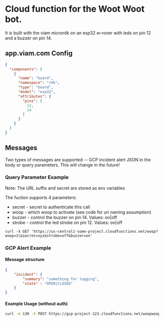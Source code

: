# Cloud function for the Woot Woot bot.
It is built with the viam micrordk on an esp32 w-rover with leds on pin 12 and a buzzer on pin 14.

## app.viam.com Config
```json
{
  "components": [
    {
      "name": "board",
      "namespace": "rdk",
      "type": "board",
      "model": "esp32",
      "attributes": {
        "pins": [
          12,
          14
        ]
      }
    }
  ]
}
```

## Messages
Two types of messages are supported -- GCP incident alert JSON in the body or query parameters. This will change in the future!

### Query Parameter Example
Note: The URL suffix and secret are stored as env variables

The fuction supports 4 parameters:
- secret - secret to authenticate this call
- woop - which woop to activate (see code for uri naming assumption)
- buzzer - control the buzzer on pin 14. Values: on|off
- strobe - control the led strobe on pin 12. Values: on|off

`curl -X GET 'https://us-central1-some-project.cloudfunctions.net/woop?woop=1\&secret=xyz&strobe=off&buzzer=on'`


### GCP Alert Example

#### Message structure
```json
{
    "incident": {
        "summary": "something for logging",
        "state" : "OPEN|CLOSED"
    }
}
```

#### Example Usage (without auth)
```bash
curl -m 130 -X POST https://gcp-project-123.cloudfunctions.net/woopwoop  -H "Content-Type: application/json" -d '{"incident": { "summary": "test", "state": "CLOSED"}}'
```
